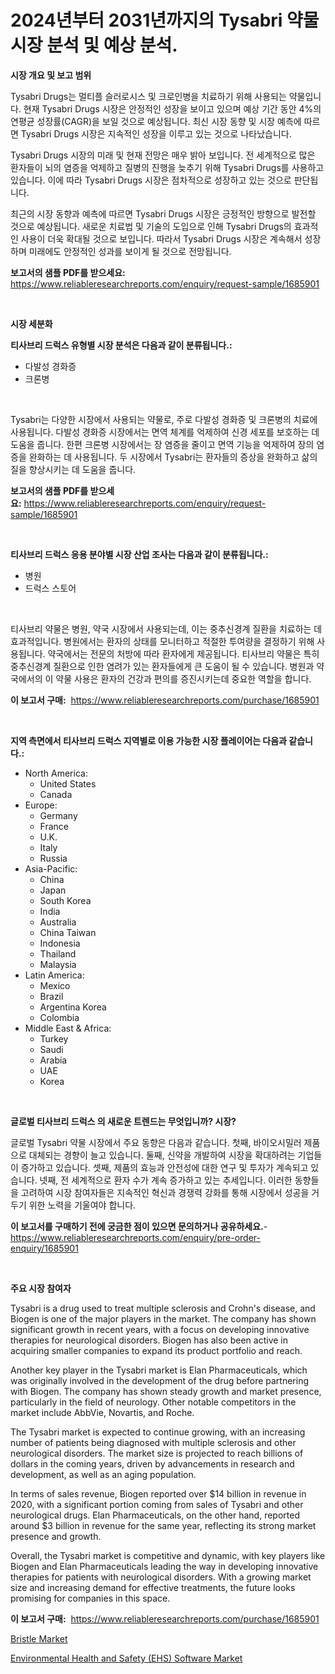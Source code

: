 <p><h1>2024년부터 2031년까지의 Tysabri 약물 시장 분석 및 예상 분석.</h1></p><p><strong>시장 개요 및 보고 범위</strong></p>
<p><p>Tysabri Drugs는 멀티플 슬러로시스 및 크로인병을 치료하기 위해 사용되는 약물입니다. 현재 Tysabri Drugs 시장은 안정적인 성장을 보이고 있으며 예상 기간 동안 4%의 연평균 성장률(CAGR)을 보일 것으로 예상됩니다. 최신 시장 동향 및 시장 예측에 따르면 Tysabri Drugs 시장은 지속적인 성장을 이루고 있는 것으로 나타났습니다.</p><p>Tysabri Drugs 시장의 미래 및 현재 전망은 매우 밝아 보입니다. 전 세계적으로 많은 환자들이 뇌의 염증을 억제하고 질병의 진행을 늦추기 위해 Tysabri Drugs를 사용하고 있습니다. 이에 따라 Tysabri Drugs 시장은 점차적으로 성장하고 있는 것으로 판단됩니다.</p><p>최근의 시장 동향과 예측에 따르면 Tysabri Drugs 시장은 긍정적인 방향으로 발전할 것으로 예상됩니다. 새로운 치료법 및 기술의 도입으로 인해 Tysabri Drugs의 효과적인 사용이 더욱 확대될 것으로 보입니다. 따라서 Tysabri Drugs 시장은 계속해서 성장하며 미래에도 안정적인 성과를 보이게 될 것으로 전망됩니다.</p></p>
<p><strong>보고서의 샘플 PDF를 받으세요:</strong> <a href="https://www.reliableresearchreports.com/enquiry/request-sample/1685901">https://www.reliableresearchreports.com/enquiry/request-sample/1685901</a></p>
<p>&nbsp;</p>
<p><strong>시장 세분화</strong></p>
<p><strong>티사브리 드럭스 유형별 시장 분석은 다음과 같이 분류됩니다.:</strong></p>
<p><ul><li>다발성 경화증</li><li>크론병</li></ul></p>
<p>&nbsp;</p>
<p><p>Tysabri는 다양한 시장에서 사용되는 약물로, 주로 다발성 경화증 및 크론병의 치료에 사용됩니다. 다발성 경화증 시장에서는 면역 체계를 억제하여 신경 세포를 보호하는 데 도움을 줍니다. 한편 크론병 시장에서는 장 염증을 줄이고 면역 기능을 억제하여 장의 염증을 완화하는 데 사용됩니다. 두 시장에서 Tysabri는 환자들의 증상을 완화하고 삶의 질을 향상시키는 데 도움을 줍니다.</p></p>
<p><strong>보고서의 샘플 PDF를 받으세요:</strong>&nbsp;<a href="https://www.reliableresearchreports.com/enquiry/request-sample/1685901">https://www.reliableresearchreports.com/enquiry/request-sample/1685901</a></p>
<p>&nbsp;</p>
<p><strong> 티사브리 드럭스 응용 분야별 시장 산업 조사는 다음과 같이 분류됩니다.:</strong></p>
<p><ul><li>병원</li><li>드럭스 스토어</li></ul></p>
<p>&nbsp;</p>
<p><p>티사브리 약물은 병원, 약국 시장에서 사용되는데, 이는 중추신경계 질환을 치료하는 데 효과적입니다. 병원에서는 환자의 상태를 모니터하고 적절한 투여량을 결정하기 위해 사용됩니다. 약국에서는 전문의 처방에 따라 환자에게 제공됩니다. 티사브리 약물은 특히 중추신경계 질환으로 인한 염려가 있는 환자들에게 큰 도움이 될 수 있습니다. 병원과 약국에서의 이 약물 사용은 환자의 건강과 편의를 증진시키는데 중요한 역할을 합니다.</p></p>
<p><strong>이 보고서 구매:</strong>&nbsp; <a href="https://www.reliableresearchreports.com/purchase/1685901">https://www.reliableresearchreports.com/purchase/1685901</a></p>
<p>&nbsp;</p>
<p><strong>지역 측면에서 티사브리 드럭스 지역별로 이용 가능한 시장 플레이어는 다음과 같습니다.:</strong></p>
<p><ul>
    <li>
        North America:
        <ul>
            <li>United States</li>
            <li>Canada</li>
        </ul>
    </li>
    <li>
        Europe:
        <ul>
            <li>Germany</li>
            <li>France</li>
            <li>U.K.</li>
            <li>Italy</li>
            <li>Russia</li>
        </ul>
    </li>
    <li>
        Asia-Pacific:
        <ul>
            <li>China</li>
            <li>Japan</li>
            <li>South Korea</li>
            <li>India</li>
            <li>Australia</li>
            <li>China Taiwan</li>
            <li>Indonesia</li>
            <li>Thailand</li>
            <li>Malaysia</li>
        </ul>
    </li>
    <li>
        Latin America:
        <ul>
            <li>Mexico</li>
            <li>Brazil</li>
            <li>Argentina Korea</li>
            <li>Colombia</li>
        </ul>
    </li>
    <li>
        Middle East & Africa:
        <ul>
            <li>Turkey</li>
            <li>Saudi</li>
            <li>Arabia</li>
            <li>UAE</li>
            <li>Korea</li>
        </ul>
    </li>
    </ul></p>
<p>&nbsp;</p>
<p><strong>글로벌 티사브리 드럭스 의 새로운 트렌드는 무엇입니까? 시장?</strong></p>
<p><p>글로벌 Tysabri 약물 시장에서 주요 동향은 다음과 같습니다. 첫째, 바이오시밀러 제품으로 대체되는 경향이 늘고 있습니다. 둘째, 신약을 개발하여 시장을 확대하려는 기업들이 증가하고 있습니다. 셋째, 제품의 효능과 안전성에 대한 연구 및 투자가 계속되고 있습니다. 넷째, 전 세계적으로 환자 수가 계속 증가하고 있는 추세입니다. 이러한 동향들을 고려하여 시장 참여자들은 지속적인 혁신과 경쟁력 강화를 통해 시장에서 성공을 거두기 위한 노력을 기울여야 합니다.</p></p>
<p><strong>이 보고서를 구매하기 전에 궁금한 점이 있으면 문의하거나 공유하세요.</strong>- <a href="https://www.reliableresearchreports.com/enquiry/pre-order-enquiry/1685901">https://www.reliableresearchreports.com/enquiry/pre-order-enquiry/1685901</a></p>
<p>&nbsp;</p>
<p><strong>주요 시장 참여자</strong></p>
<p><p>Tysabri is a drug used to treat multiple sclerosis and Crohn's disease, and Biogen is one of the major players in the market. The company has shown significant growth in recent years, with a focus on developing innovative therapies for neurological disorders. Biogen has also been active in acquiring smaller companies to expand its product portfolio and reach.</p><p>Another key player in the Tysabri market is Elan Pharmaceuticals, which was originally involved in the development of the drug before partnering with Biogen. The company has shown steady growth and market presence, particularly in the field of neurology. Other notable competitors in the market include AbbVie, Novartis, and Roche.</p><p>The Tysabri market is expected to continue growing, with an increasing number of patients being diagnosed with multiple sclerosis and other neurological disorders. The market size is projected to reach billions of dollars in the coming years, driven by advancements in research and development, as well as an aging population.</p><p>In terms of sales revenue, Biogen reported over $14 billion in revenue in 2020, with a significant portion coming from sales of Tysabri and other neurological drugs. Elan Pharmaceuticals, on the other hand, reported around $3 billion in revenue for the same year, reflecting its strong market presence and growth.</p><p>Overall, the Tysabri market is competitive and dynamic, with key players like Biogen and Elan Pharmaceuticals leading the way in developing innovative therapies for patients with neurological disorders. With a growing market size and increasing demand for effective treatments, the future looks promising for companies in this space.</p></p>
<p><strong>이 보고서 구매:</strong>&nbsp;&nbsp;<a href="https://www.reliableresearchreports.com/purchase/1685901">https://www.reliableresearchreports.com/purchase/1685901</a></p>
<p><p><a href="https://github.com/Hazelklievgspy6vdcsmu106w/Market-Research-Report-List-1/blob/main/bristle-market.md">Bristle Market</a></p><p><a href="https://picayune-night-cbd.notion.site/Environmental-Health-and-Safety-EHS-Software-Market-Research-Report-Provides-Critical-Insights-tha-69b60c16e4984941ad787a3726aac270">Environmental Health and Safety (EHS) Software Market</a></p></p>
